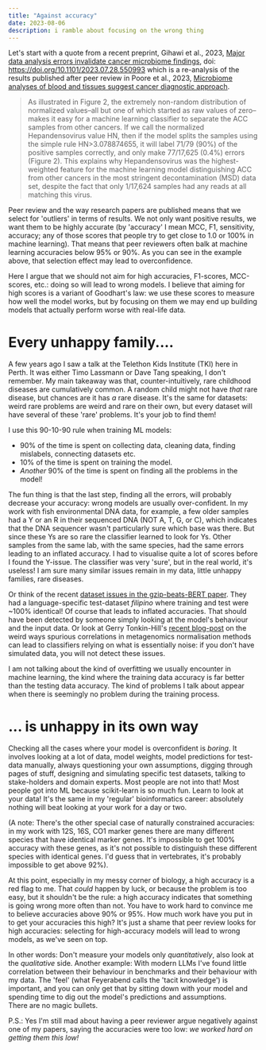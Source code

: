 ```yaml
---
title: "Against accuracy"
date: 2023-08-06
description: i ramble about focusing on the wrong thing
---
```


Let's start with a quote from a recent preprint, Gihawi et al., 2023, [Major data analysis errors invalidate cancer microbiome findings](https://www.biorxiv.org/content/10.1101/2023.07.28.550993v1.full), doi: https://doi.org/10.1101/2023.07.28.550993 which is a re-analysis of the results published after peer review in Poore et al., 2023, [Microbiome analyses of blood and tissues suggest cancer diagnostic approach](https://www.nature.com/articles/s41586-020-2095-1).

>As illustrated in Figure 2, the extremely non-random distribution of normalized values–all but one of which started as raw values of zero–makes it easy for a machine learning classifier to separate the ACC samples from other cancers. If we call the normalized Hepandensovirus value HN, then if the model splits the samples using the simple rule HN>3.078874655, it will label 71/79 (90%) of the positive samples correctly, and only make 77/17,625 (0.4%) errors (Figure 2). This explains why Hepandensovirus was the highest-weighted feature for the machine learning model distinguishing ACC from other cancers in the most stringent decontamination (MSD) data set, despite the fact that only 1/17,624 samples had any reads at all matching this virus.


Peer review and the way research papers are published means that we select for 'outliers' in terms of results. We not only want positive results, we want them to be highly accurate (by 'accuracy' I mean MCC, F1, sensitivity, accuracy; any of those scores that people try to get close to 1.0 or 100% in machine learning). That means that peer reviewers often balk at machine learning accuracies below 95% or 90%. As you can see in the example above, that selection effect may lead to overconfidence.

Here I argue that we should not aim for high accuracies, F1-scores, MCC-scores, etc.: doing so will lead to wrong models. I believe that aiming for high scores is a variant of Goodhart's law: we use these scores to measure how well the model works, but by focusing on them we may end up building models that actually perform worse with real-life data.

# Every unhappy family....

A few years ago I saw a talk at the Telethon Kids Institute (TKI) here in Perth. It was either Timo Lassmann or Dave Tang speaking, I don't remember. My main takeaway was that, counter-intuitively, rare childhood diseases are cumulatively common. A random child might not have *that* rare disease, but chances are it has *a* rare disease. It's the same for datasets: weird rare problems are weird and rare on their own, but every dataset will have several of these 'rare' problems. It's your job to find them!

I use this 90-10-90 rule when training ML models:
- 90% of the time is spent on collecting data, cleaning data, finding mislabels, connecting datasets etc.
- 10% of the time is spent on training the model.
- *Another* 90% of the time is spent on finding all the problems in the model!

The fun thing is that the last step, finding all the errors, will probably decrease your accuracy: wrong models are usually over-confident. In my work with fish environmental DNA data, for example, a few older samples had a Y or an R in their sequenced DNA (NOT A, T, G, or C), which indicates that the DNA sequencer wasn't particularly sure which base was there. But since these Ys are so rare the classifier learned to look for Ys. Other samples from the same lab, with the same species, had the same errors leading to an inflated accuracy. I had to visualise quite a lot of scores before I found the Y-issue. The classifier was very 'sure', but in the real world, it's useless! I am sure many similar issues remain in my data, little unhappy families, rare diseases.

Or think of the recent [dataset issues in the gzip-beats-BERT paper](https://kenschutte.com/gzip-knn-paper2/#dataset-issues). They had a language-specific test-dataset *filipino* where training and test were ~100% identical! Of course that leads to inflated accuracies. That should have been detected by someone simply looking at the model's behaviour and the input data. Or look at Gerry Tonkin-Hill's [recent blog-post](https://github.com/gtonkinhill/TCGA_analysis) on the weird ways spurious correlations in metagenomics normalisation methods can lead to classifiers relying on what is essentially noise: if you don't have simulated data, you will not detect these issues.

I am not talking about the kind of overfitting we usually encounter in machine learning, the kind where the training data accuracy is far better than the testing data accuracy. The kind of problems I talk about appear when there is seemingly no problem during the training process.

# ... is unhappy in its own way

Checking all the cases where your model is overconfident is *boring*. It involves looking at a lot of data, model weights, model predictions for test-data manually, always questioning your own assumptions, digging through pages of stuff, designing and simulating specific test datasets, talking to stake-holders and domain experts. Most people are not into that! Most people got into ML because scikit-learn is so much fun. Learn to look at your data! It's the same in my 'regular' bioinformatics career: absolutely nothing will beat looking at your work for a day or two.

(A note: There's the other special case of naturally constrained accuracies: in my work with 12S, 16S, CO1 marker genes there are many different species that have identical marker genes. It's impossible to get 100% accuracy with these genes, as it's not possible to distinguish these different species with identical genes. I'd guess that in vertebrates, it's probably impossible to get above 92%).

At this point, especially in my messy corner of biology, a high accuracy is a red flag to me. That *could* happen by luck, or because the problem is too easy, but it shouldn't be the rule: a high accuracy indicates that something is going wrong more often than not. You have to work hard to convince me to believe accuracies above 90% or 95%. How much work have you put in to get your accuracies this high? It's just a shame that peer review looks for high accuracies: selecting for high-accuracy models will lead to wrong models, as we've seen on top.

In other words: Don't measure your models only *quantitatively*, also look at the *qualitative* side. Another example: With modern LLMs I've found little correlation between their behaviour in benchmarks and their behaviour with my data. The 'feel' (what Feyerabend calls the 'tacit knowledge') is important, and you can only get that by sitting down with your model and spending time to dig out the model's predictions and assumptions.  
There are no magic bullets.


P.S.: Yes I'm still mad about having a peer reviewer argue negatively against one of my papers, saying the accuracies were too low: *we worked hard on getting them this low!*
